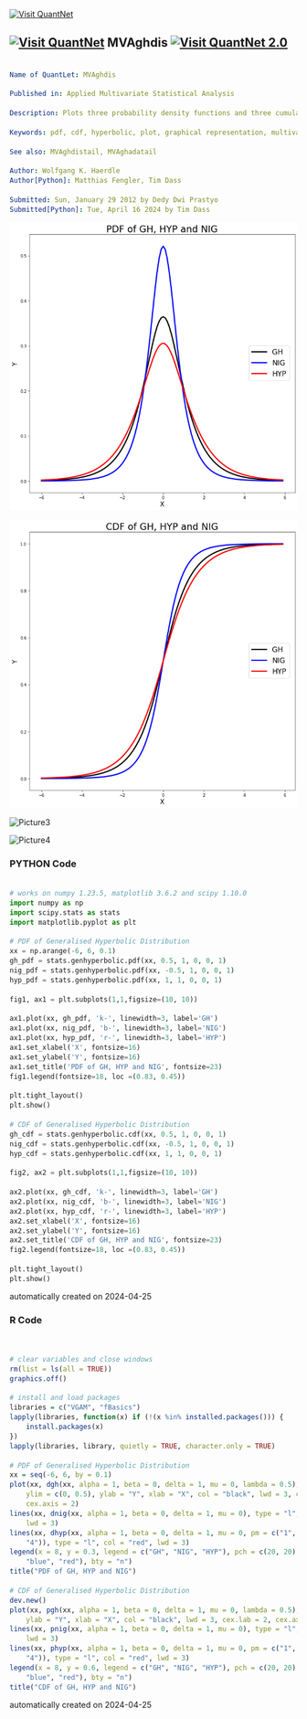 [<img src="https://github.com/QuantLet/Styleguide-and-FAQ/blob/master/pictures/banner.png" width="1100" alt="Visit QuantNet">](http://quantlet.de/)

## [<img src="https://github.com/QuantLet/Styleguide-and-FAQ/blob/master/pictures/qloqo.png" alt="Visit QuantNet">](http://quantlet.de/) **MVAghdis** [<img src="https://github.com/QuantLet/Styleguide-and-FAQ/blob/master/pictures/QN2.png" width="60" alt="Visit QuantNet 2.0">](http://quantlet.de/)

```yaml

Name of QuantLet: MVAghdis

Published in: Applied Multivariate Statistical Analysis

Description: Plots three probability density functions and three cumulative density functions of the GH, Hyperbolic and NIG distributions.

Keywords: pdf, cdf, hyperbolic, plot, graphical representation, multivariate, density, probability, distribution, heavy-tailed

See also: MVAghdistail, MVAghadatail

Author: Wolfgang K. Haerdle
Author[Python]: Matthias Fengler, Tim Dass

Submitted: Sun, January 29 2012 by Dedy Dwi Prastyo
Submitted[Python]: Tue, April 16 2024 by Tim Dass

```

![Picture1](MVAghdis01_python.png)

![Picture2](MVAghdis02_python.png)

![Picture3](MVAghdis_1.png)

![Picture4](MVAghdis_2.png)

### PYTHON Code
```python

# works on numpy 1.23.5, matplotlib 3.6.2 and scipy 1.10.0
import numpy as np
import scipy.stats as stats
import matplotlib.pyplot as plt

# PDF of Generalised Hyperbolic Distribution
xx = np.arange(-6, 6, 0.1)
gh_pdf = stats.genhyperbolic.pdf(xx, 0.5, 1, 0, 0, 1)
nig_pdf = stats.genhyperbolic.pdf(xx, -0.5, 1, 0, 0, 1)
hyp_pdf = stats.genhyperbolic.pdf(xx, 1, 1, 0, 0, 1)

fig1, ax1 = plt.subplots(1,1,figsize=(10, 10))

ax1.plot(xx, gh_pdf, 'k-', linewidth=3, label='GH')
ax1.plot(xx, nig_pdf, 'b-', linewidth=3, label='NIG')
ax1.plot(xx, hyp_pdf, 'r-', linewidth=3, label='HYP')
ax1.set_xlabel('X', fontsize=16)
ax1.set_ylabel('Y', fontsize=16)
ax1.set_title('PDF of GH, HYP and NIG', fontsize=23)
fig1.legend(fontsize=18, loc =(0.83, 0.45))

plt.tight_layout()
plt.show()

# CDF of Generalised Hyperbolic Distribution
gh_cdf = stats.genhyperbolic.cdf(xx, 0.5, 1, 0, 0, 1)
nig_cdf = stats.genhyperbolic.cdf(xx, -0.5, 1, 0, 0, 1)
hyp_cdf = stats.genhyperbolic.cdf(xx, 1, 1, 0, 0, 1)

fig2, ax2 = plt.subplots(1,1,figsize=(10, 10))

ax2.plot(xx, gh_cdf, 'k-', linewidth=3, label='GH')
ax2.plot(xx, nig_cdf, 'b-', linewidth=3, label='NIG')
ax2.plot(xx, hyp_cdf, 'r-', linewidth=3, label='HYP')
ax2.set_xlabel('X', fontsize=16)
ax2.set_ylabel('Y', fontsize=16)
ax2.set_title('CDF of GH, HYP and NIG', fontsize=23)
fig2.legend(fontsize=18, loc =(0.83, 0.45))

plt.tight_layout()
plt.show()
```

automatically created on 2024-04-25

### R Code
```r


# clear variables and close windows
rm(list = ls(all = TRUE))
graphics.off()

# install and load packages
libraries = c("VGAM", "fBasics")
lapply(libraries, function(x) if (!(x %in% installed.packages())) {
    install.packages(x)
})
lapply(libraries, library, quietly = TRUE, character.only = TRUE)

# PDF of Generalised Hyperbolic Distribution
xx = seq(-6, 6, by = 0.1)
plot(xx, dgh(xx, alpha = 1, beta = 0, delta = 1, mu = 0, lambda = 0.5), type = "l", 
    ylim = c(0, 0.5), ylab = "Y", xlab = "X", col = "black", lwd = 3, cex.lab = 2, 
    cex.axis = 2)
lines(xx, dnig(xx, alpha = 1, beta = 0, delta = 1, mu = 0), type = "l", col = "blue", 
    lwd = 3)
lines(xx, dhyp(xx, alpha = 1, beta = 0, delta = 1, mu = 0, pm = c("1", "2", "3", 
    "4")), type = "l", col = "red", lwd = 3)
legend(x = 8, y = 0.3, legend = c("GH", "NIG", "HYP"), pch = c(20, 20), col = c("black", 
    "blue", "red"), bty = "n")
title("PDF of GH, HYP and NIG")

# CDF of Generalised Hyperbolic Distribution
dev.new()
plot(xx, pgh(xx, alpha = 1, beta = 0, delta = 1, mu = 0, lambda = 0.5), type = "l", 
    ylab = "Y", xlab = "X", col = "black", lwd = 3, cex.lab = 2, cex.axis = 2)
lines(xx, pnig(xx, alpha = 1, beta = 0, delta = 1, mu = 0), type = "l", col = "blue", 
    lwd = 3)
lines(xx, phyp(xx, alpha = 1, beta = 0, delta = 1, mu = 0, pm = c("1", "2", "3", 
    "4")), type = "l", col = "red", lwd = 3)
legend(x = 8, y = 0.6, legend = c("GH", "NIG", "HYP"), pch = c(20, 20), col = c("black", 
    "blue", "red"), bty = "n")
title("CDF of GH, HYP and NIG") 

```

automatically created on 2024-04-25